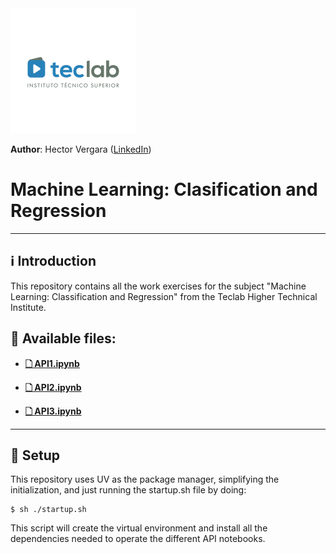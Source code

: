 <img src="./assets/img/teclab_logo.png" alt="Teclab logo" width="200">

**Author**: Hector Vergara ([LinkedIn](https://www.linkedin.com/in/hector-vergara/))

# Machine Learning: Clasification and Regression


----
## ℹ️ Introduction
This repository contains all the work exercises for the subject "Machine Learning: Classification and Regression" from the Teclab Higher Technical Institute.


## 📂 Available files:

- [**🗋 API1.ipynb**](https://github.com/hhvergara/ml_clasificacion_regresion/blob/main/API1.ipynb)

- [**🗋 API2.ipynb**](https://github.com/hhvergara/ml_clasificacion_regresion/blob/main/API2.ipynb)

- [**🗋 API3.ipynb**](https://github.com/hhvergara/ml_clasificacion_regresion/blob/main/API3.ipynb)


---

## 🚀 Setup
This repository uses UV as the package manager, simplifying the initialization, and just running the startup.sh file by doing:

```shell
$ sh ./startup.sh
```

This script will create the virtual environment and install all the dependencies needed to operate the different API notebooks.